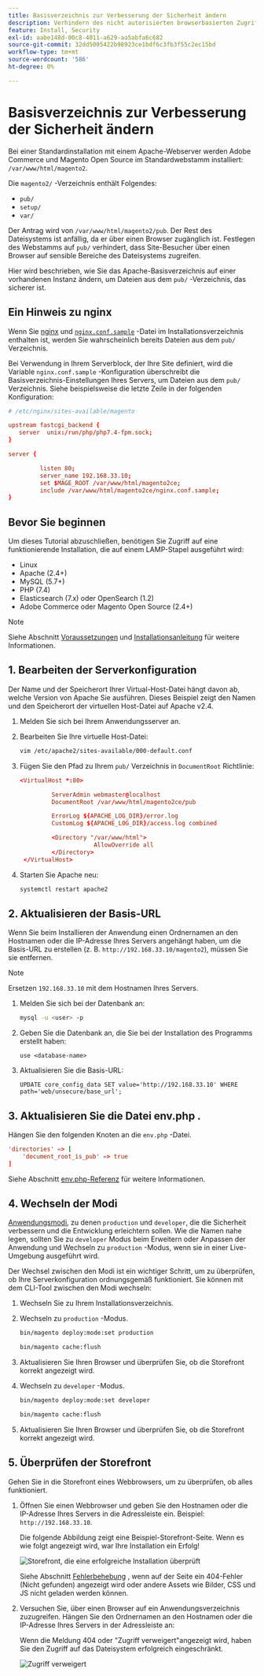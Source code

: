 ```yaml
---
title: Basisverzeichnis zur Verbesserung der Sicherheit ändern
description: Verhindern des nicht autorisierten browserbasierten Zugriffs auf Adobe Commerce oder die Magento Open Source des lokalen Dateisystems.
feature: Install, Security
exl-id: aabe148d-00c8-4011-a629-aa5abfa6c682
source-git-commit: 32dd5005422b98923ce1bdf6c3fb3f55c2ec15bd
workflow-type: tm+mt
source-wordcount: '586'
ht-degree: 0%

---
```


# Basisverzeichnis zur Verbesserung der Sicherheit ändern

Bei einer Standardinstallation mit einem Apache-Webserver werden Adobe Commerce und Magento Open Source im Standardwebstamm installiert: `/var/www/html/magento2`.

Die `magento2/` -Verzeichnis enthält Folgendes:

- `pub/`
- `setup/`
- `var/`

Der Antrag wird von `/var/www/html/magento2/pub`. Der Rest des Dateisystems ist anfällig, da er über einen Browser zugänglich ist.
Festlegen des Webstamms auf `pub/` verhindert, dass Site-Besucher über einen Browser auf sensible Bereiche des Dateisystems zugreifen.

Hier wird beschrieben, wie Sie das Apache-Basisverzeichnis auf einer vorhandenen Instanz ändern, um Dateien aus dem `pub/` -Verzeichnis, das sicherer ist.

## Ein Hinweis zu nginx

Wenn Sie [nginx](../prerequisites/web-server/nginx.md) und [`nginx.conf.sample`](https://github.com/magento/magento2/blob/2.4/nginx.conf.sample) -Datei im Installationsverzeichnis enthalten ist, werden Sie wahrscheinlich bereits Dateien aus dem `pub/` Verzeichnis.

Bei Verwendung in Ihrem Serverblock, der Ihre Site definiert, wird die Variable `nginx.conf.sample` -Konfiguration überschreibt die Basisverzeichnis-Einstellungen Ihres Servers, um Dateien aus dem `pub/` Verzeichnis. Siehe beispielsweise die letzte Zeile in der folgenden Konfiguration:

```conf
# /etc/nginx/sites-available/magento

upstream fastcgi_backend {
   server  unix:/run/php/php7.4-fpm.sock;
}

server {

         listen 80;
         server_name 192.168.33.10;
         set $MAGE_ROOT /var/www/html/magento2ce;
         include /var/www/html/magento2ce/nginx.conf.sample;
}
```

## Bevor Sie beginnen

Um dieses Tutorial abzuschließen, benötigen Sie Zugriff auf eine funktionierende Installation, die auf einem LAMP-Stapel ausgeführt wird:

- Linux
- Apache (2.4+)
- MySQL (5.7+)
- PHP (7.4)
- Elasticsearch (7.x) oder OpenSearch (1.2)
- Adobe Commerce oder Magento Open Source (2.4+)

>[!NOTE]
>
>Siehe Abschnitt [Voraussetzungen](../prerequisites/overview.md) und [Installationsanleitung](../overview.md) für weitere Informationen.

## 1. Bearbeiten der Serverkonfiguration

Der Name und der Speicherort Ihrer Virtual-Host-Datei hängt davon ab, welche Version von Apache Sie ausführen. Dieses Beispiel zeigt den Namen und den Speicherort der virtuellen Host-Datei auf Apache v2.4.

1. Melden Sie sich bei Ihrem Anwendungsserver an.
1. Bearbeiten Sie Ihre virtuelle Host-Datei:

   ```bash
   vim /etc/apache2/sites-available/000-default.conf
   ```

1. Fügen Sie den Pfad zu Ihrem `pub/` Verzeichnis in `DocumentRoot` Richtlinie:

   ```conf
   <VirtualHost *:80>
   
            ServerAdmin webmaster@localhost
            DocumentRoot /var/www/html/magento2ce/pub
   
            ErrorLog ${APACHE_LOG_DIR}/error.log
            CustomLog ${APACHE_LOG_DIR}/access.log combined
   
            <Directory "/var/www/html">
                        AllowOverride all
            </Directory>
    </VirtualHost>
   ```

1. Starten Sie Apache neu:

   ```bash
   systemctl restart apache2
   ```

## 2. Aktualisieren der Basis-URL

Wenn Sie beim Installieren der Anwendung einen Ordnernamen an den Hostnamen oder die IP-Adresse Ihres Servers angehängt haben, um die Basis-URL zu erstellen (z. B. `http://192.168.33.10/magento2`), müssen Sie sie entfernen.

>[!NOTE]
>
>Ersetzen `192.168.33.10` mit dem Hostnamen Ihres Servers.

1. Melden Sie sich bei der Datenbank an:

   ```bash
   mysql -u <user> -p
   ```

1. Geben Sie die Datenbank an, die Sie bei der Installation des Programms erstellt haben:

   ```shell
   use <database-name>
   ```

1. Aktualisieren Sie die Basis-URL:

   ```shell
   UPDATE core_config_data SET value='http://192.168.33.10' WHERE path='web/unsecure/base_url';
   ```

## 3. Aktualisieren Sie die Datei env.php .

Hängen Sie den folgenden Knoten an die `env.php` -Datei.

```conf
'directories' => [
    'document_root_is_pub' => true
]
```

Siehe Abschnitt [env.php-Referenz](../../configuration/reference/config-reference-envphp.md) für weitere Informationen.

## 4. Wechseln der Modi

[Anwendungsmodi](../../configuration/bootstrap/application-modes.md), zu denen `production` und `developer`, die die Sicherheit verbessern und die Entwicklung erleichtern sollen. Wie die Namen nahe legen, sollten Sie zu `developer` Modus beim Erweitern oder Anpassen der Anwendung und Wechseln zu `production` -Modus, wenn sie in einer Live-Umgebung ausgeführt wird.

Der Wechsel zwischen den Modi ist ein wichtiger Schritt, um zu überprüfen, ob Ihre Serverkonfiguration ordnungsgemäß funktioniert. Sie können mit dem CLI-Tool zwischen den Modi wechseln:

1. Wechseln Sie zu Ihrem Installationsverzeichnis.
1. Wechseln zu `production` -Modus.

   ```bash
   bin/magento deploy:mode:set production
   ```

   ```bash
   bin/magento cache:flush
   ```

1. Aktualisieren Sie Ihren Browser und überprüfen Sie, ob die Storefront korrekt angezeigt wird.
1. Wechseln zu `developer` -Modus.

   ```bash
   bin/magento deploy:mode:set developer
   ```

   ```bash
   bin/magento cache:flush
   ```

1. Aktualisieren Sie Ihren Browser und überprüfen Sie, ob die Storefront korrekt angezeigt wird.

## 5. Überprüfen der Storefront

Gehen Sie in die Storefront eines Webbrowsers, um zu überprüfen, ob alles funktioniert.

1. Öffnen Sie einen Webbrowser und geben Sie den Hostnamen oder die IP-Adresse Ihres Servers in die Adressleiste ein. Beispiel: `http://192.168.33.10`.

   Die folgende Abbildung zeigt eine Beispiel-Storefront-Seite. Wenn es wie folgt angezeigt wird, war Ihre Installation ein Erfolg!

   ![Storefront, die eine erfolgreiche Installation überprüft](../../assets/installation/install-success_store.png)

   Siehe Abschnitt [Fehlerbehebung](https://support.magento.com/hc/en-us/articles/360032994352) , wenn auf der Seite ein 404-Fehler (Nicht gefunden) angezeigt wird oder andere Assets wie Bilder, CSS und JS nicht geladen werden können.

1. Versuchen Sie, über einen Browser auf ein Anwendungsverzeichnis zuzugreifen. Hängen Sie den Ordnernamen an den Hostnamen oder die IP-Adresse Ihres Servers in der Adressleiste an:

   Wenn die Meldung 404 oder &quot;Zugriff verweigert&quot;angezeigt wird, haben Sie den Zugriff auf das Dateisystem erfolgreich eingeschränkt.

   ![Zugriff verweigert](../../assets/installation/access-denied.png)
